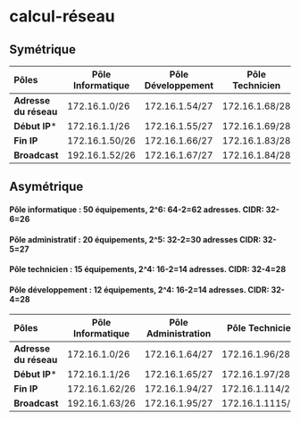# calcul-réseau



## Symétrique
|  Pôles  | Pôle Informatique        |  Pôle Développement |  Pôle Technicien   |  Pôle Administration  |
|:---------------|---------------|---------------|-------------|------------:|
**Adresse du réseau**  | 172.16.1.0/26  |  172.16.1.54/27  |  172.16.1.68/28  |  172.16.1.85/28  |
**Début IP***  | 172.16.1.1/26  | 172.16.1.55/27  |  172.16.1.69/28  |  172.16.1.86/28  |  
**Fin IP** | 172.16.1.50/26  |  172.16.1.66/27  |  172.16.1.83/28  |  172.16.1.105/28  |
**Broadcast**  | 192.16.1.52/26  |  172.16.1.67/27  |  172.16.1.84/28  |  172.16.1.106/28  |

## Asymétrique

#### Pôle informatique : 50 équipements, 2^6: 64-2=62  adresses. CIDR: 32-6=26
#### Pôle administratif : 20 équipements, 2^5: 32-2=30 adresses CIDR: 32-5=27
#### Pôle technicien : 15 équipements, 2^4: 16-2=14 adresses. CIDR: 32-4=28
#### Pôle développement : 12 équipements, 2^4: 16-2=14 adresses. CIDR: 32-4=28


|  Pôles | Pôle Informatique        |  Pôle Administration |  Pôle Technicien   |  Pôle Développement  |
|:---------------|---------------|---------------|-------------|------------:|
**Adresse du réseau**  | 172.16.1.0/26  |  172.16.1.64/27  |  172.16.1.96/28  |  172.16.1.116/28  |
**Début IP***  | 172.16.1.1/26  | 172.16.1.65/27  |  172.16.1.97/28  |  172.16.1.117/28  |
**Fin IP** | 172.16.1.62/26  |  172.16.1.94/27  |  172.16.1.114/28  |  172.16.1.132/28  |
**Broadcast**  | 192.16.1.63/26  |  172.16.1.95/27  |  172.16.1.1115/28  |  172.16.1.133/28  |
